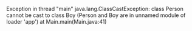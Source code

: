 Exception in thread "main" java.lang.ClassCastException: class Person cannot be cast to class Boy (Person and Boy are in unnamed module of loader 'app')
	at Main.main(Main.java:41)
